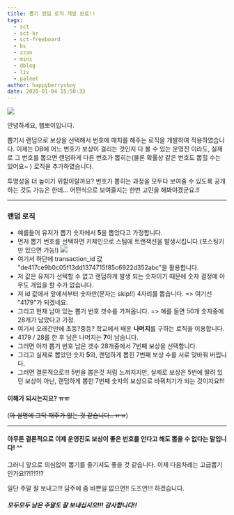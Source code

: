 ```yaml
---
title: 뽑기 랜덤 로직 개발 완료!!
tags:
  - sct
  - sct-kr
  - sct-freeboard
  - bs
  - zzan
  - mini
  - dblog
  - liv
  - palnet
author: happyberrysboy
date: 2020-01-04 15:50:33
---
```


![](https://steemitimages.com/0x0/https://cdn.steemitimages.com/DQmeVyCnkva2SjkjT5mk9XPo2BJzbK7szFE1pDqqAHrSBsC/WHALE_TITLE_COLORED_LOW.jpg)

안녕하세요, 햅뽀이입니다.

뽑기시 랜덤으로 보상을 선택해서 번호에 매치를 해주는 로직을 개발하여 적용하였습니다.
이제는 DB에 어느 번호가 보상이 걸리는 것인지 다 볼 수 있는 운영진 이라도, 실제로 그 번호를 뽑으면 랜덤하게 다른 번호가 뽑히는(물론 확률상 같은 번호도 뽑힐 수는 있어요~ ) 로직을 추가하였습니다.

투명성을 더 높이기 위함이랄까요? 번호가 뽑히는 과정을 모두다 보여줄 수 있도록 공개하는 것도 가능은 한데... 어떤식으로 보여줄지는 한번 고민을 해봐야겠군요.!!

___

### 랜덤 로직
- 예를들어 유저가 뽑기 숫자에서 **5**을 뽑았다고 가정합니다.
- 먼저 뽑기 번호를 선택하면 키체인으로 스팀에 트랜잭션을 발생시킵니다.(포스팅키만 있으면 가능!)
![](https://cdn.steemitimages.com/DQmaDbh749FRKoEyuEaNvTzsMU32rCBAjK2uFPk45dVrDJy/image.png)
- 여기서 하단에 transaction_id 값 "de417ce9b0c05f13dd1374715f85c6922d352abc"을 활용합니다.
- 저 값은 유저가 선택할 수 없고 랜덤하게 발생 되는 숫자이기 때문에 숫자 결정에 아무도 개입을 할 수가 없습니다.
- 저 id 값에서 앞에서부터 숫자만(문자는 skip!!) 4자리를 뽑습니다. => 여기선 "4179"가 되겠네요.
- 그리고 현재 남아 있는 뽑기 번호 갯수를 가져옵니다. => 예를 들면 50개 숫자중에 28개가 남았다고 가정.
- 여기서 오래간만에 초등?중등? 학교에서 배운 **나머지**를 구하는 로직을 이용합니다.
- 4179 / 28를 한 후 남은 나머지는 **7**이 남습니다.
- 그러면 아까 뽑기 번호 남은 갯수 28개중에서 7번째 보상을 선택합니다. 
- 그리고 실제로 뽑았던 숫자 **5**와, 랜덤하게 뽑힌 7번째 보상 수를 서로 맞바꿔 버립니다.
- 그러면 결론적으로!!! 5번을 뽑은것 처럼 느껴지지만, 실제로 보상은 5번에 딸려 있던 보상이 아닌, 랜덤하게 뽑힌 7번째 숫자의 보상으로 바꿔치기가 되는 것이지요!!!


#### 이해가 되시는지요? ㅠㅠ
(~~아 설명에 그닥 재주가 없는 것 같습니다.. ㅠㅠ~~)

___

#### 아무튼 결론적으로 이제 운영진도 보상이 좋은 번호를 안다고 해도 뽑을 수 없다는 말입니다! ^^

그러니 앞으로 의심없이 뽑기를 즐기셔도 좋을 것 같습니다.
이제 다음차례는 고급뽑기인가요!?!?!?!?

일단 주말 잘 보내고!!! 담주에 좀 바쁜일 없으면!! 도즈언!!! 하겠습니다.

##### 모두모두 남은 주말도 잘 보내십시오!!! 감사합니다!! 